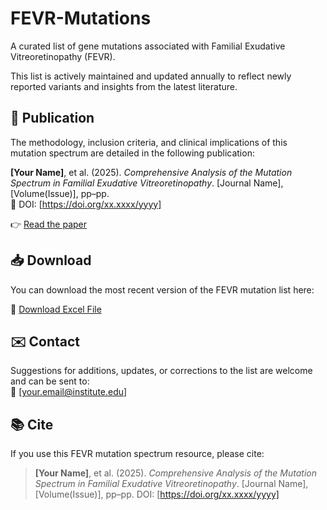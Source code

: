 # FEVR-Mutations

A curated list of gene mutations associated with Familial Exudative Vitreoretinopathy (FEVR).

This list is actively maintained and updated annually to reflect newly reported variants and insights from the latest literature.

## 🧬 Publication

The methodology, inclusion criteria, and clinical implications of this mutation spectrum are detailed in the following publication:

**[Your Name]**, et al. (2025). *Comprehensive Analysis of the Mutation Spectrum in Familial Exudative Vitreoretinopathy*. [Journal Name], [Volume(Issue)], pp–pp.  
📖 DOI: [https://doi.org/xx.xxxx/yyyy]

👉 [Read the paper](https://doi.org/xx.xxxx/yyyy)


## 📥 Download

You can download the most recent version of the FEVR mutation list here:

📁 [Download Excel File](https://github.com/FEVRgenetics/mutation/blob/main/supplementary_FEVR_spectrum_all_data_Jan_2025.xlsx)

## ✉️ Contact

Suggestions for additions, updates, or corrections to the list are welcome and can be sent to:  
📧 [your.email@institute.edu]

## 📚 Cite

If you use this FEVR mutation spectrum resource, please cite:

> **[Your Name]**, et al. (2025). *Comprehensive Analysis of the Mutation Spectrum in Familial Exudative Vitreoretinopathy*. [Journal Name], [Volume(Issue)], pp–pp. DOI: [https://doi.org/xx.xxxx/yyyy]
